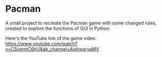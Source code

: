 # Pacman
A small project to recreate the Pacman game with some changed rules, created to explore the functions of GUI in Python.

Here's the YouTube link of the game video.
https://www.youtube.com/watch?v=CSugmtC6lrU&ab_channel=AishwaryaMV
